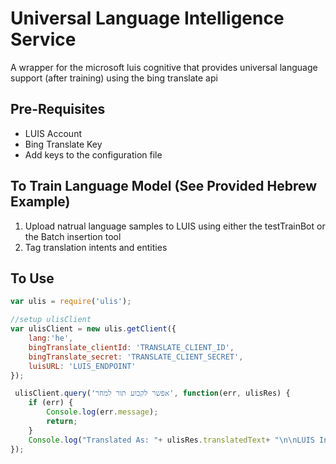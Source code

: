 # Universal Language Intelligence Service
A wrapper for the microsoft luis cognitive that provides universal language support (after training) using the bing translate api 

## Pre-Requisites
- LUIS Account 
- Bing Translate Key
- Add keys to the configuration file

## To Train Language Model (See Provided Hebrew Example)

1. Upload natrual language samples to LUIS using either the testTrainBot or the Batch insertion tool
2. Tag translation intents and entities

## To Use
```js
var ulis = require('ulis');

//setup ulisClient
var ulisClient = new ulis.getClient({
    lang:'he',
    bingTranslate_clientId: 'TRANSLATE_CLIENT_ID',
    bingTranslate_secret: 'TRANSLATE_CLIENT_SECRET',
    luisURL: 'LUIS_ENDPOINT'
});

 ulisClient.query('אפשר לקבוע תור למחר', function(err, ulisRes) {
    if (err) {
        Console.log(err.message);
        return;        
    }
    Console.log("Translated As: "+ ulisRes.translatedText+ "\n\nLUIS Intent: " + ulisRes.intent + " \n\nLUIS Entities \n\n" + JSON.stringify(ulisRes.entities));
});

```